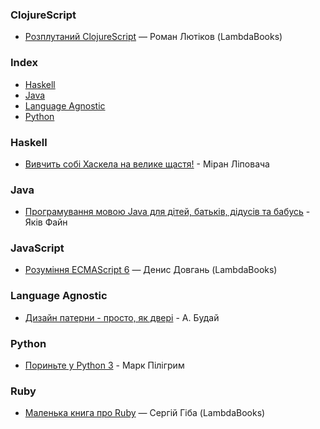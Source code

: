 ### ClojureScript

* [Розплутаний ClojureScript](https://lambdabooks.github.io/clojurescript-unraveled) — Роман Лютіков (LambdaBooks)


### Index

* [Haskell](#haskell)
* [Java](#java)
* [Language Agnostic](#language-agnostic)
* [Python](#python)


### Haskell

* [Вивчить собі Хаскела на велике щастя!](http://haskell.trygub.com) - Міран Ліповача


### Java

* [Програмування мовою Java для дітей, батьків, дідусів та бабусь](http://myflex.org/books/java4kids/java4kids.htm) - Яків Файн


### JavaScript

* [Розуміння ECMAScript 6](http://understandinges6.denysdovhan.com/) — Денис Довгань (LambdaBooks)


### Language Agnostic

* [Дизайн патерни - просто, як двері](http://designpatterns.andriybuday.com) - А. Будай


### Python

* [Пориньте у Python 3](https://uk.wikibooks.org/wiki/Пориньте_у_Python_3) - Марк Пілігрим


### Ruby

* [Маленька книга про Ruby](https://lambdabooks.github.io/thelittlebookofruby/) — Сергій Гіба (LambdaBooks)
